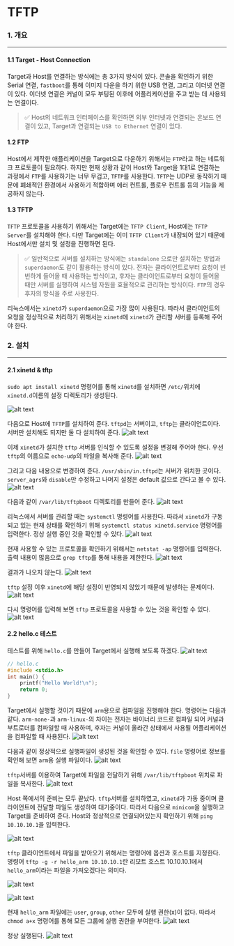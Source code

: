 # TFTP

### 1. 개요

---

#### 1.1 Target - Host Connection

Target과 Host를 연결하는 방식에는 총 3가지 방식이 있다. 콘솔을 확인하기 위한 Serial 연결, `fastboot`를 통해 이미지 다운을 하기 위한 USB 연결, 그리고 이더넷 연결이 있다. 이더넷 연결은 커널이 모두 부팅된 이후에 어플리케이션을 주고 받는 데 사용되는 연결이다. 
> ✅ Host의 네트워크 인터페이스를 확인하면 외부 인터넷과 연결되는 온보드 연결이 있고, Target과 연결되는 `USB to Ethernet` 연결이 있다.


#### 1.2 FTP

Host에서 제작한 애플리케이션을 Target으로 다운하기 위해서는 `FTP`라고 하는 네트워크 프로토콜이 필요하다. 하지만 현재 상황과 같이 Host와 Target을 1대1로 연결하는 과정에서 `FTP`를 사용하기는 너무 무겁고, `TFTP`를 사용한다. `TFTP`는 UDP로 동작하기 때문에 폐쇄적인 환경에서 사용하기 적합하며 에러 컨트롤, 플로우 컨트롤 등의 기능을 제공하지 않는다.


#### 1.3 TFTP

`TFTP` 프로토콜을 사용하기 위해서는 Target에는 `TFTP Client`, Host에는 `TFTP Server`를 설치해야 한다. 다만 Target에는 이미 `TFTP Client`가 내장되어 있기 때문에 Host에서만 설치 및 설정을 진행하면 된다.

> ✅ 일반적으로 서버를 설치하는 방식에는 `standalone` 으로만 설치하는 방법과 `superdaemon`도 같이 활용하는 방식이 있다. 전자는 클라이언트로부터 요청이 빈번하게 들어올 때 사용하는 방식이고, 후자는 클라이언트로부터 요청이 들어올 때만 서버를 실행하여 시스템 자원을 효율적으로 관리하는 방식이다. `FTP`의 경우 후자의 방식을 주로 사용한다.

리눅스에서는 `xinetd`가 `superdaemon`으로 가장 많이 사용된다. 따라서 클라이언트의 요청을 정상적으로 처리하기 위해서는 `xinetd`에 `xinetd`가 관리할 서버를 등록해 주어야 한다.

### 2. 설치

---

#### 2.1 xinetd & tftp

`sudo apt install xinetd` 명령어를 통해 `xinetd`를 설치하면 `/etc/`위치에 `xinetd.d`이름의 설정 디렉토리가 생성된다.

![alt text](<./image/Screenshot from 2024-05-16 09-22-49.png>)

다음으로 Host에 `TFTP`를 설치하여 준다. `tftpd`는 서버이고, `tftp`는 클라이언트이다. 서버만 설치해도 되지만 둘 다 설치하여 준다.
![alt text](<./image/Screenshot from 2024-05-16 09-24-27.png>)

이제 `xinetd`가 설치한 `tftp` 서버를 인식할 수 있도록 설정을 변경해 주어야 한다. 우선 `tftp`의 이름으로 `echo-udp`의 파일을 복사해 준다.
![alt text](<./image/Screenshot from 2024-05-16 09-26-49.png>)

그리고 다음 내용으로 변경하여 준다. `/usr/sbin/in.tftpd`는 서버가 위치한 곳이다. `server_agrs`와 `disable`만 수정하고 나머지 설정은 default 값으로 간다고 볼 수 있다.
![alt text](<./image/Screenshot from 2024-05-16 09-30-49.png>)

다음과 같이 `/var/lib/tftpboot` 디렉토리를 만들어 준다.
![alt text](<./image/Screenshot 2024-05-16 at 4.00.42 PM.png>)

리눅스에서 서버를 관리할 때는 `systemctl` 명령어를 사용한다. 따라서 `xinetd`가 구동되고 있는 현재 상태를 확인하기 위해 `systemctl status xinetd.service` 명령어를 입력한다. 정상 실행 중인 것을 확인할 수 있다.
![alt text](<./image/Screenshot from 2024-05-16 09-41-54.png>)

현재 사용할 수 있는 프로토콜을 확인하기 위해서는 `netstat -ap` 명령어를 입력한다. 출력 내용이 많음으로 `grep tftp`를 통해 내용을 제한한다.
![alt text](<./image/Screenshot 2024-05-16 at 4.29.11 PM.png>)

결과가 나오지 않는다.
![alt text](<./image/Screenshot 2024-05-16 at 4.51.18 PM.png>)

`tftp` 설정 이후 `xinetd`에 해당 설정이 반영되지 않았기 때문에 발생하는 문제이다. 
![alt text](<./image/Screenshot 2024-05-16 at 4.54.44 PM.png>)

다시 명령어를 입력해 보면 `tftp` 프로토콜을 사용할 수 있는 것을 확인할 수 있다.
![alt text](<./image/Screenshot 2024-05-16 at 5.09.25 PM.png>)

#### 2.2 hello.c 테스트

테스트를 위해 `hello.c`를 만들어 Target에서 실행해 보도록 하겠다.
![alt text](<./image/Screenshot 2024-05-16 at 5.14.36 PM.png>)

```C
// hello.c
#include <stdio.h>
int main() {
    printf("Hello World!\n");
    return 0;
}
```

Target에서 실행할 것이기 때문에 `arm`용으로 컴파일을 진행해야 한다. 명령어는 다음과 같다. `arm-none-`과 `arm-linux-`의 차이는 전자는 바이너리 코드로 컴파일 되어 커널과 부트로더를 컴파일할 때 사용하며, 후자는 커널이 올라간 상태에서 사용될 어플리케이션을 컴파일할 때 사용된다.
![alt text](<./image/Screenshot 2024-05-16 at 5.19.08 PM.png>)

다음과 같이 정상적으로 실행파일이 생성된 것을 확인할 수 있다. `file` 명령어로 정보를 확인해 보면 `arm`용 실행 파일이다.
![alt text](<./image/Screenshot 2024-05-16 at 5.24.05 PM.png>)

`tftp`서버를 이용하여 Target에 파일을 전달하기 위해 `/var/lib/tftpboot` 위치로 파일을 복사한다.
![alt text](<./image/Screenshot 2024-05-16 at 5.26.41 PM.png>)

Host 쪽에서의 준비는 모두 끝났다. `tftp`서버를 설치하였고, `xinetd`가 가동 중이며 클라이언트에 전달할 파일도 생성하여 대기중이다. 따라서 다음으로 `minicom`을 실행하고 Target을 준비하여 준다. Host와 정상적으로 연결되어있는지 확인하기 위해 `ping 10.10.10.1`을 입력한다.

![alt text](<./image/Screenshot 2024-05-21 at 2.03.33 AM.png>)

`tftp` 클라이언트에서 파일을 받아오기 위해서는 명령어에 옵션과 호스트를 지정한다. 명령어 `tftp -g -r hello_arm 10.10.10.1`란 리모트 호스트 10.10.10.1에서 `hello_arm`이라는 파일을 가져오겠다는 의미다.

![alt text](<./image/Screenshot 2024-05-21 at 2.22.39 AM.png>)

![alt text](<./image/Screenshot 2024-05-21 at 2.24.16 AM.png>)

현재 `hello_arm` 파일에는 `user`, `group`, `other` 모두에 실행 권한(x)이 없다. 따라서 `chmod a+x` 명령어를 통해 모든 그룹에 실행 권한을 부여한다. 
![alt text](<./image/Screenshot 2024-05-21 at 2.25.24 AM.png>)

정상 실행된다.
![alt text](<./image/Screenshot 2024-05-21 at 2.28.56 AM.png>)